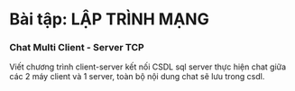 # Bài tập: LẬP TRÌNH MẠNG
### Chat Multi Client - Server TCP
Viết chương trình client-server kết nối CSDL sql server thực hiện chat giữa các 2 máy client và 1 server, toàn bộ nội dung chat sẽ lưu trong csdl.

